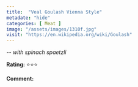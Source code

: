 ```yaml
---
title:  "Veal Goulash Vienna Style"
metadate: "hide"
categories: [ Meat ]
image: "/assets/images/1310f.jpg"
visit: "https://en.wikipedia.org/wiki/Goulash"
---
```


_-- with spinach spaetzli_

**Rating:** ⭐️⭐️⭐️  
  
**Comment:**
